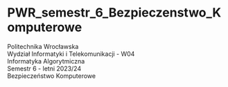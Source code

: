 # PWR_semestr_6_Bezpieczenstwo_Komputerowe

Politechnika Wrocławska\
Wydział Informatyki i Telekomunikacji - W04\
Informatyka Algorytmiczna\
Semestr 6 - letni 2023/24\
Bezpieczeństwo Komputerowe
